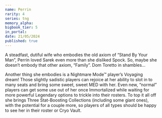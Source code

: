 ```yaml
---
name: Perrin
rarity: 4
series: tng
memory_alpha:
bigbook_tier: 5
in_portal:
date: 21/05/2024
published: true
---
```


A steadfast, dutiful wife who embodies the old axiom of “Stand By Your Man”, Perrin loved Sarek even more than she disliked Spock. So, maybe she doesn’t embody that other axiom, “Family”. Dom Toretto in shambles…

Another thing she embodies is a Nightmare Mode™ player’s Voyaging dream! Those slightly sadistic players can rejoice at her ability to slot in to many seats and bring some sweet, sweet MED with her. Even new, “normal” players can get some use out of her once Immortalized while waiting for more powerful Legendary options to trickle into their rosters. To top it all off she brings Three Stat-Boosting Collections (including some giant ones), with the potential for a couple more, so players of all types should be happy to see her in their roster or Cryo Vault.
